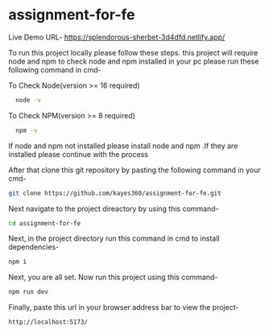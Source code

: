 
# assignment-for-fe

Live Demo URL-
https://splendorous-sherbet-3d4dfd.netlify.app/
 
To run this project locally please follow these steps.
this project will require node and npm to check node and npm installed in your pc please run these following command in cmd-
 
To Check Node(version >= 16 required)
```bash
  node -v
```
To Check NPM(version >= 8 required)
```bash
  npm -v
```
If node and npm not installed please install node and npm .If they are installed please continue with the process

After that clone this git repository by pasting the following command in your cmd-

 ```bash
git clone https://github.com/kayes360/assignment-for-fe.git
```
Next navigate to the project direactory by using this command-
 ```bash
cd assignment-for-fe
```
Next, in the project directory run this command in cmd to install dependencies-
 ```bash
npm i
```
Next,  you are all set. Now run this project using this command-
 ```bash
npm run dev
```

Finally, paste this url in your browser address bar to view the project-

 ```bash
http://localhost:5173/
```